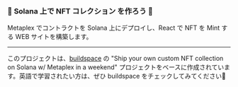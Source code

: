### 💎 **Solana 上で NFT コレクション を作ろう 🎉**

Metaplex でコントラクトを Solana 上にデプロイし、React で NFT を Mint する WEB サイトを構築します。

----
このプロジェクトは、[buildspace](https://buildspace.so/) の "Ship your own custom NFT collection on Solana w/ Metaplex in a weekend" プロジェクトをベースに作成されています。英語で学習されたい方は、ぜひ buildspace をチェックしてみてください🦄
